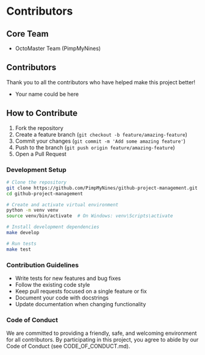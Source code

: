 # Contributors

## Core Team

- OctoMaster Team (PimpMyNines)

## Contributors

Thank you to all the contributors who have helped make this project better!

- Your name could be here

## How to Contribute

1. Fork the repository
2. Create a feature branch (`git checkout -b feature/amazing-feature`)
3. Commit your changes (`git commit -m 'Add some amazing feature'`)
4. Push to the branch (`git push origin feature/amazing-feature`)
5. Open a Pull Request

### Development Setup

```bash
# Clone the repository
git clone https://github.com/PimpMyNines/github-project-management.git
cd github-project-management

# Create and activate virtual environment
python -m venv venv
source venv/bin/activate  # On Windows: venv\Scripts\activate

# Install development dependencies
make develop

# Run tests
make test
```

### Contribution Guidelines

- Write tests for new features and bug fixes
- Follow the existing code style
- Keep pull requests focused on a single feature or fix
- Document your code with docstrings
- Update documentation when changing functionality

### Code of Conduct

We are committed to providing a friendly, safe, and welcoming environment for all contributors. By participating in this project, you agree to abide by our Code of Conduct (see CODE_OF_CONDUCT.md).
